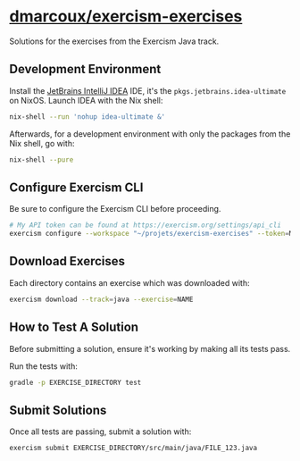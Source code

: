 # <a href="https://github.com/dmarcoux/exercism-exercises">dmarcoux/exercism-exercises</a>

Solutions for the exercises from the Exercism Java track.

## Development Environment

Install the [JetBrains IntelliJ IDEA](https://www.jetbrains.com/idea/) IDE, it's the
`pkgs.jetbrains.idea-ultimate` on NixOS. Launch IDEA with the Nix shell:

```bash
nix-shell --run 'nohup idea-ultimate &'
```

Afterwards, for a development environment with only the packages from the Nix
shell, go with:

```bash
nix-shell --pure
```

## Configure Exercism CLI

Be sure to configure the Exercism CLI before proceeding.

```bash
# My API token can be found at https://exercism.org/settings/api_cli
exercism configure --workspace "~/projets/exercism-exercises" --token=MY_API_TOKEN
```

## Download Exercises

Each directory contains an exercise which was downloaded with:

```bash
exercism download --track=java --exercise=NAME
```

## How to Test A Solution

Before submitting a solution, ensure it's working by making all its tests pass.

Run the tests with:

```bash
gradle -p EXERCISE_DIRECTORY test
```

## Submit Solutions

Once all tests are passing, submit a solution with:

```bash
exercism submit EXERCISE_DIRECTORY/src/main/java/FILE_123.java
```
